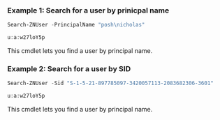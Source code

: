 ### Example 1: Search for a user by prinicpal name
```powershell
Search-ZNUser -PrincipalName "posh\nicholas"

u:a:w27loY5p
```

This cmdlet lets you find a user by principal name.

### Example 2: Search for a user by SID
```powershell
Search-ZNUser -Sid "S-1-5-21-897785097-3420057113-2083682306-3601"

u:a:w27loY5p
```

This cmdlet lets you find a user by principal name.
